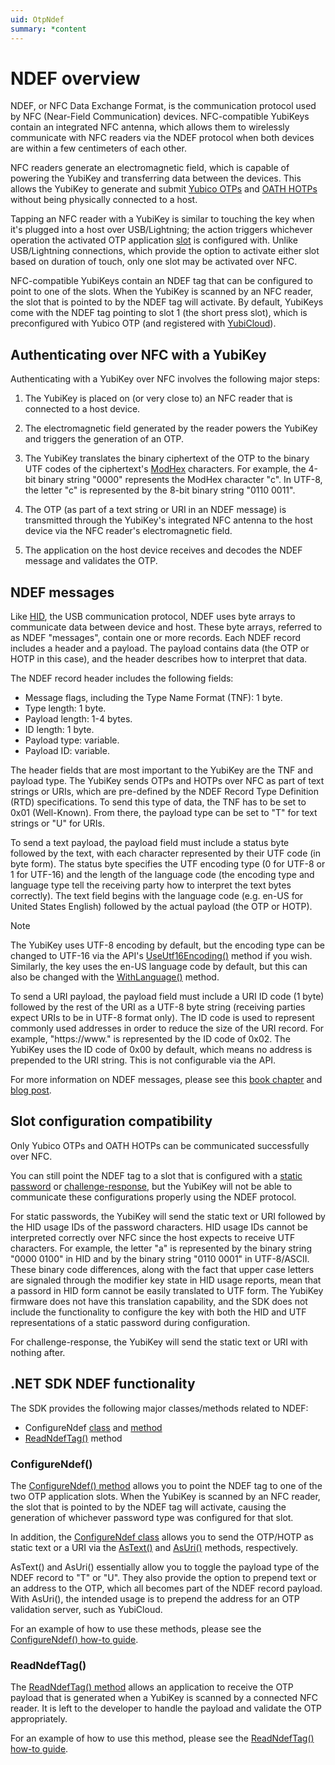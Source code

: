 ```yaml
---
uid: OtpNdef
summary: *content
---
```


<!-- Copyright 2021 Yubico AB

Licensed under the Apache License, Version 2.0 (the "License");
you may not use this file except in compliance with the License.
You may obtain a copy of the License at

    http://www.apache.org/licenses/LICENSE-2.0

Unless required by applicable law or agreed to in writing, software
distributed under the License is distributed on an "AS IS" BASIS,
WITHOUT WARRANTIES OR CONDITIONS OF ANY KIND, either express or implied.
See the License for the specific language governing permissions and
limitations under the License. -->

# NDEF overview

NDEF, or NFC Data Exchange Format, is the communication protocol used by NFC (Near-Field Communication) devices. NFC-compatible YubiKeys contain an integrated NFC antenna, which allows them to wirelessly communicate with NFC readers via the NDEF protocol when both devices are within a few centimeters of each other.

NFC readers generate an electromagnetic field, which is capable of powering the YubiKey and transferring data between the devices. This allows the YubiKey to generate and submit [Yubico OTPs](xref:OtpYubicoOtp) and [OATH HOTPs](xref:OtpHotp) without being physically connected to a host.

Tapping an NFC reader with a YubiKey is similar to touching the key when it's plugged into a host over USB/Lightning; the action triggers whichever operation the activated OTP application [slot](xref:OtpSlots) is configured with. Unlike USB/Lightning connections, which provide the option to activate either slot based on duration of touch, only one slot may be activated over NFC.

NFC-compatible YubiKeys contain an NDEF tag that can be configured to point to one of the slots. When the YubiKey is scanned by an NFC reader, the slot that is pointed to by the NDEF tag will activate. By default, YubiKeys come with the NDEF tag pointing to slot 1 (the short press slot), which is preconfigured with Yubico OTP (and registered with [YubiCloud](https://www.yubico.com/products/yubicloud/)).

## Authenticating over NFC with a YubiKey

Authenticating with a YubiKey over NFC involves the following major steps:

1. The YubiKey is placed on (or very close to) an NFC reader that is connected to a host device.

1. The electromagnetic field generated by the reader powers the YubiKey and triggers the generation of an OTP.

1. The YubiKey translates the binary ciphertext of the OTP to the binary UTF codes of the ciphertext's [ModHex](xref:OtpModhex) characters. For example, the 4-bit binary string "0000" represents the ModHex character "c". In UTF-8, the letter "c" is represented by the 8-bit binary string "0110 0011".

1. The OTP (as part of a text string or URI in an NDEF message) is transmitted through the YubiKey's integrated NFC antenna to the host device via the NFC reader's electromagnetic field.

1. The application on the host device receives and decodes the NDEF message and validates the OTP.

## NDEF messages  

Like [HID](xref:OtpHID), the USB communication protocol, NDEF uses byte arrays to communicate data between device and host. These byte arrays, referred to as NDEF "messages", contain one or more records. Each NDEF record includes a header and a payload. The payload contains data (the OTP or HOTP in this case), and the header describes how to interpret that data.

The NDEF record header includes the following fields:

- Message flags, including the Type Name Format (TNF): 1 byte.
- Type length: 1 byte.
- Payload length: 1-4 bytes.
- ID length: 1 byte.
- Payload type: variable.
- Payload ID: variable.

The header fields that are most important to the YubiKey are the TNF and payload type. The YubiKey sends OTPs and HOTPs over NFC as part of text strings or URIs, which are pre-defined by the NDEF Record Type Definition (RTD) specifications. To send this type of data, the TNF has to be set to 0x01 (Well-Known). From there, the payload type can be set to "T" for text strings or "U" for URIs.

To send a text payload, the payload field must include a status byte followed by the text, with each character represented by their UTF code (in byte form). The status byte specifies the UTF encoding type (0 for UTF-8 or 1 for UTF-16) and the length of the language code (the encoding type and language type tell the receiving party how to interpret the text bytes correctly). The text field begins with the language code (e.g. en-US for United States English) followed by the actual payload (the OTP or HOTP).

> [!NOTE]
> The YubiKey uses UTF-8 encoding by default, but the encoding type can be changed to UTF-16 via the API's [UseUtf16Encoding()](xref:Yubico.YubiKey.Otp.Operations.ConfigureNdef.UseUtf16Encoding%28System.Boolean%29) method if you wish. Similarly, the key uses the en-US language code by default, but this can also be changed with the [WithLanguage()](xref:Yubico.YubiKey.Otp.Operations.ConfigureNdef.WithLanguage%28System.String%29) method.

To send a URI payload, the payload field must include a URI ID code (1 byte) followed by the rest of the URI as a UTF-8 byte string (receiving parties expect URIs to be in UTF-8 format only). The ID code is used to represent commonly used addresses in order to reduce the size of the URI record. For example, "https://www." is represented by the ID code of 0x02. The YubiKey uses the ID code of 0x00 by default, which means no address is prepended to the URI string. This is not configurable via the API.

For more information on NDEF messages, please see this [book chapter](https://www.oreilly.com/library/view/beginning-nfc/9781449324094/ch04.html) and [blog post](https://austinblackstoneengineering.com/nfc-p2p-basics/).

## Slot configuration compatibility

Only Yubico OTPs and OATH HOTPs can be communicated successfully over NFC.

You can still point the NDEF tag to a slot that is configured with a [static password](xref:OtpStaticPassword) or [challenge-response](xref:OtpChallengeResponse), but the YubiKey will not be able to communicate these configurations properly using the NDEF protocol.

For static passwords, the YubiKey will send the static text or URI followed by the HID usage IDs of the password characters. HID usage IDs cannot be interpreted correctly over NFC since the host expects to receive UTF characters. For example, the letter "a" is represented by the binary string "0000 0100" in HID and by the binary string "0110 0001" in UTF-8/ASCII. These binary code differences, along with the fact that upper case letters are signaled through the modifier key state in HID usage reports, mean that a passord in HID form cannot be easily translated to UTF form. The YubiKey firmware does not have this translation capability, and the SDK does not include the functionality to configure the key with both the HID and UTF representations of a static password during configuration.

For challenge-response, the YubiKey will send the static text or URI with nothing after.

## .NET SDK NDEF functionality

The SDK provides the following major classes/methods related to NDEF:

- ConfigureNdef [class](xref:Yubico.YubiKey.Otp.Operations.ConfigureNdef) and [method](xref:Yubico.YubiKey.Otp.OtpSession.ConfigureNdef%28Yubico.YubiKey.Otp.Slot%29)
- [ReadNdefTag()](xref:Yubico.YubiKey.Otp.OtpSession.ReadNdefTag) method

### ConfigureNdef()

The [ConfigureNdef() method](xref:Yubico.YubiKey.Otp.OtpSession.ConfigureNdef%28Yubico.YubiKey.Otp.Slot%29) allows you to point the NDEF tag to one of the two OTP application slots. When the YubiKey is scanned by an NFC reader, the slot that is pointed to by the NDEF tag will activate, causing the generation of whichever password type was configured for that slot.

In addition, the [ConfigureNdef class](xref:Yubico.YubiKey.Otp.Operations.ConfigureNdef) allows you to send the OTP/HOTP as static text or a URI via the [AsText()](xref:Yubico.YubiKey.Otp.Operations.ConfigureNdef.AsText%28System.String%29) and [AsUri()](xref:Yubico.YubiKey.Otp.Operations.ConfigureNdef.AsUri%28System.Uri%29) methods, respectively.

AsText() and AsUri() essentially allow you to toggle the payload type of the NDEF record to "T" or "U". They also provide the option to prepend text or an address to the OTP, which all becomes part of the NDEF record payload. With AsUri(), the intended usage is to prepend the address for an OTP validation server, such as YubiCloud.

For an example of how to use these methods, please see the [ConfigureNdef() how-to guide](xref:OtpConfigureNDEF).

### ReadNdefTag()

The [ReadNdefTag() method](xref:Yubico.YubiKey.Otp.OtpSession.ReadNdefTag) allows an application to receive the OTP payload that is generated when a YubiKey is scanned by a connected NFC reader. It is left to the developer to handle the payload and validate the OTP appropriately.

For an example of how to use this method, please see the [ReadNdefTag() how-to guide](xref:OtpReadNDEF).
